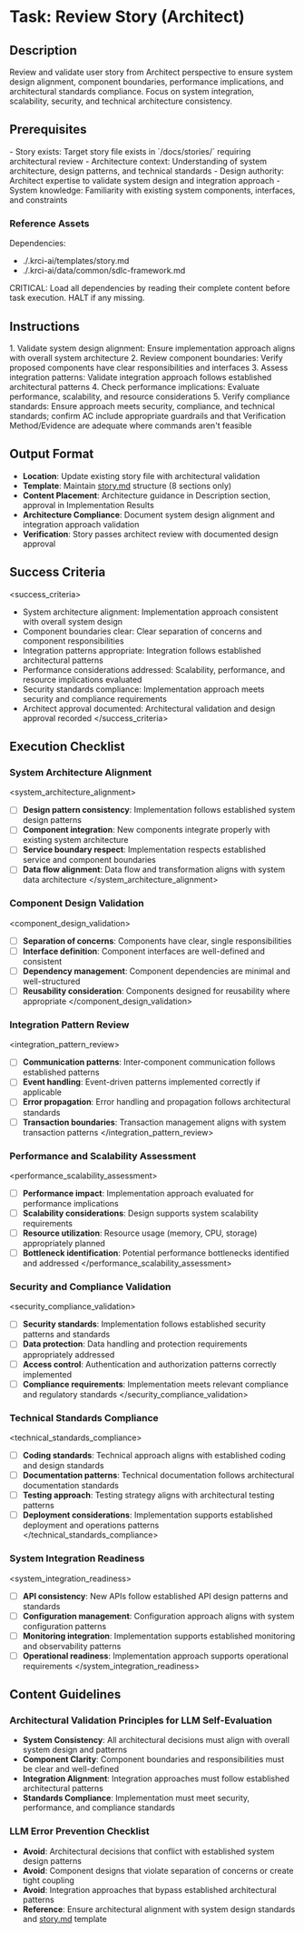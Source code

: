 # Task: Review Story (Architect)

## Description

Review and validate user story from Architect perspective to ensure system design alignment, component boundaries, performance implications, and architectural standards compliance. Focus on system integration, scalability, security, and technical architecture consistency.

## Prerequisites

<prerequisites>
- Story exists: Target story file exists in `/docs/stories/` requiring architectural review
- Architecture context: Understanding of system architecture, design patterns, and technical standards
- Design authority: Architect expertise to validate system design and integration approach
- System knowledge: Familiarity with existing system components, interfaces, and constraints
</prerequisites>

### Reference Assets

Dependencies:

- ./.krci-ai/templates/story.md
- ./.krci-ai/data/common/sdlc-framework.md

CRITICAL: Load all dependencies by reading their complete content before task execution. HALT if any missing.

## Instructions

<instructions>
1. Validate system design alignment: Ensure implementation approach aligns with overall system architecture
2. Review component boundaries: Verify proposed components have clear responsibilities and interfaces
3. Assess integration patterns: Validate integration approach follows established architectural patterns
4. Check performance implications: Evaluate performance, scalability, and resource considerations
5. Verify compliance standards: Ensure approach meets security, compliance, and technical standards; confirm AC include appropriate guardrails and that Verification Method/Evidence are adequate where commands aren't feasible
</instructions>

## Output Format

- **Location**: Update existing story file with architectural validation
- **Template**: Maintain [story.md](./.krci-ai/templates/story.md) structure (8 sections only)
- **Content Placement**: Architecture guidance in Description section, approval in Implementation Results
- **Architecture Compliance**: Document system design alignment and integration approach validation
- **Verification**: Story passes architect review with documented design approval

## Success Criteria

<success_criteria>
- System architecture alignment: Implementation approach consistent with overall system design
- Component boundaries clear: Clear separation of concerns and component responsibilities
- Integration patterns appropriate: Integration follows established architectural patterns
- Performance considerations addressed: Scalability, performance, and resource implications evaluated
- Security standards compliance: Implementation approach meets security and compliance requirements
- Architect approval documented: Architectural validation and design approval recorded
</success_criteria>

## Execution Checklist

### System Architecture Alignment

<system_architecture_alignment>
- [ ] **Design pattern consistency**: Implementation follows established system design patterns
- [ ] **Component integration**: New components integrate properly with existing system architecture
- [ ] **Service boundary respect**: Implementation respects established service and component boundaries
- [ ] **Data flow alignment**: Data flow and transformation aligns with system data architecture
</system_architecture_alignment>

### Component Design Validation

<component_design_validation>
- [ ] **Separation of concerns**: Components have clear, single responsibilities
- [ ] **Interface definition**: Component interfaces are well-defined and consistent
- [ ] **Dependency management**: Component dependencies are minimal and well-structured
- [ ] **Reusability consideration**: Components designed for reusability where appropriate
</component_design_validation>

### Integration Pattern Review

<integration_pattern_review>
- [ ] **Communication patterns**: Inter-component communication follows established patterns
- [ ] **Event handling**: Event-driven patterns implemented correctly if applicable
- [ ] **Error propagation**: Error handling and propagation follows architectural standards
- [ ] **Transaction boundaries**: Transaction management aligns with system transaction patterns
</integration_pattern_review>

### Performance and Scalability Assessment

<performance_scalability_assessment>
- [ ] **Performance impact**: Implementation approach evaluated for performance implications
- [ ] **Scalability considerations**: Design supports system scalability requirements
- [ ] **Resource utilization**: Resource usage (memory, CPU, storage) appropriately planned
- [ ] **Bottleneck identification**: Potential performance bottlenecks identified and addressed
</performance_scalability_assessment>

### Security and Compliance Validation

<security_compliance_validation>
- [ ] **Security standards**: Implementation follows established security patterns and standards
- [ ] **Data protection**: Data handling and protection requirements appropriately addressed
- [ ] **Access control**: Authentication and authorization patterns correctly implemented
- [ ] **Compliance requirements**: Implementation meets relevant compliance and regulatory standards
</security_compliance_validation>

### Technical Standards Compliance

<technical_standards_compliance>
- [ ] **Coding standards**: Technical approach aligns with established coding and design standards
- [ ] **Documentation patterns**: Technical documentation follows architectural documentation standards
- [ ] **Testing approach**: Testing strategy aligns with architectural testing patterns
- [ ] **Deployment considerations**: Implementation supports established deployment and operations patterns
</technical_standards_compliance>

### System Integration Readiness

<system_integration_readiness>
- [ ] **API consistency**: New APIs follow established API design patterns and standards
- [ ] **Configuration management**: Configuration approach aligns with system configuration patterns
- [ ] **Monitoring integration**: Implementation supports established monitoring and observability patterns
- [ ] **Operational readiness**: Implementation approach supports operational requirements
</system_integration_readiness>

## Content Guidelines

### Architectural Validation Principles for LLM Self-Evaluation

- **System Consistency**: All architectural decisions must align with overall system design and patterns
- **Component Clarity**: Component boundaries and responsibilities must be clear and well-defined
- **Integration Alignment**: Integration approaches must follow established architectural patterns
- **Standards Compliance**: Implementation must meet security, performance, and compliance standards

### LLM Error Prevention Checklist

- **Avoid**: Architectural decisions that conflict with established system design patterns
- **Avoid**: Component designs that violate separation of concerns or create tight coupling
- **Avoid**: Integration approaches that bypass established architectural patterns
- **Reference**: Ensure architectural alignment with system design standards and [story.md](./.krci-ai/templates/story.md) template
